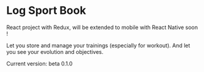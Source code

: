 # Log Sport Book

React project with Redux, will be extended to mobile with React Native soon !

Let you store and manage your trainings (especially for workout). And let you see your evolution and objectives.

Current version: beta 0.1.0
